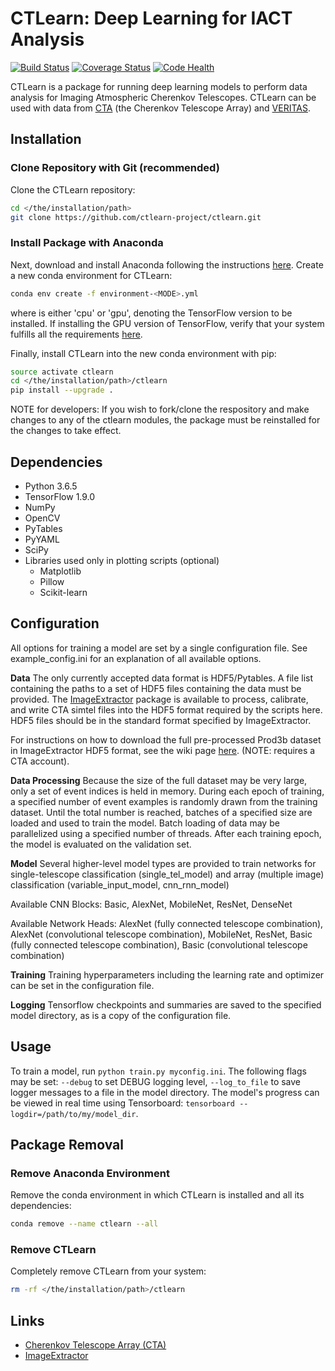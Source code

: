 # CTLearn: Deep Learning for IACT Analysis

[![Build Status](https://travis-ci.com/ctlearn-project/ctlearn.svg?branch=master)](https://travis-ci.com/ctlearn-project/ctlearn)
[![Coverage Status](https://coveralls.io/repos/github/ctlearn-project/ctlearn/badge.svg?branch=master)](https://coveralls.io/github/ctlearn-project/ctlearn?branch=master)
[![Code Health](https://landscape.io/github/ctlearn-project/ctlearn/master/landscape.svg?style=flat)](https://landscape.io/github/ctlearn-project/ctlearn/master)

CTLearn is a package for running deep learning models to perform data analysis for Imaging Atmospheric Cherenkov Telescopes. CTLearn can be used with data from [CTA](https://www.cta-observatory.org/) (the Cherenkov Telescope Array) and [VERITAS](https://veritas.sao.arizona.edu/).

## Installation

### Clone Repository with Git (recommended)

Clone the CTLearn repository:

```bash
cd </the/installation/path>
git clone https://github.com/ctlearn-project/ctlearn.git
```

### Install Package with Anaconda

Next, download and install Anaconda following the instructions [here](https://www.anaconda.com/download/). Create a new conda environment for CTLearn:

```bash
conda env create -f environment-<MODE>.yml
```

where <MODE> is either 'cpu' or 'gpu', denoting the TensorFlow version to be installed. If installing the GPU version of TensorFlow, verify that your system fulfills all the requirements [here](https://www.tensorflow.org/install/install_linux#NVIDIARequirements).

Finally, install CTLearn into the new conda environment with pip:

```bash
source activate ctlearn
cd </the/installation/path>/ctlearn
pip install --upgrade .
```
NOTE for developers: If you wish to fork/clone the respository and make changes to any of the ctlearn modules, the package must be reinstalled for the changes to take effect.

## Dependencies

- Python 3.6.5
- TensorFlow 1.9.0
- NumPy
- OpenCV
- PyTables
- PyYAML
- SciPy
- Libraries used only in plotting scripts (optional)
  - Matplotlib
  - Pillow
  - Scikit-learn

## Configuration

All options for training a model are set by a single configuration file. 
See example_config.ini for an explanation of all available options.

**Data**
The only currently accepted data format is HDF5/Pytables.
A file list containing the paths to a set of HDF5 files containing the data must be provided. The [ImageExtractor](https://github.com/cta-observatory/image-extractor) package is available to process, calibrate, and write CTA simtel files into the HDF5 format required by the scripts here. HDF5 files should be in the standard format specified by ImageExtractor.

For instructions on how to download the full pre-processed Prod3b dataset in ImageExtractor HDF5 format, see the wiki page [here](https://forge.in2p3.fr/projects/cta_analysis-and-simulations/wiki/Machine_Learning_for_Event_Reconstruction). (NOTE: requires a CTA account). 

**Data Processing**
Because the size of the full dataset may be very large, only a set of event indices is held in memory.
During each epoch of training, a specified number of event examples is randomly drawn from the training dataset.
Until the total number is reached, batches of a specified size are loaded and used to train the model.
Batch loading of data may be parallelized using a specified number of threads.
After each training epoch, the model is evaluated on the validation set.

**Model**
Several higher-level model types are provided to train networks for single-telescope classification (single_tel_model) and array (multiple image) classification (variable_input_model, cnn_rnn_model)

Available CNN Blocks: Basic, AlexNet, MobileNet, ResNet, DenseNet

Available Network Heads: AlexNet (fully connected telescope combination), AlexNet (convolutional telescope combination), MobileNet, ResNet, Basic (fully connected telescope combination), Basic (convolutional telescope combination)

**Training**
Training hyperparameters including the learning rate and optimizer can be set in the configuration file.

**Logging**
Tensorflow checkpoints and summaries are saved to the specified model directory, as is a copy of the configuration file.

## Usage

To train a model, run `python train.py myconfig.ini`. 
The following flags may be set: `--debug` to set DEBUG logging level, `--log_to_file` to save logger messages to a file in the model directory.
The model's progress can be viewed in real time using Tensorboard: `tensorboard --logdir=/path/to/my/model_dir`.

## Package Removal

### Remove Anaconda Environment

Remove the conda environment in which CTLearn is installed and all its dependencies:

```bash
conda remove --name ctlearn --all
```

### Remove CTLearn

Completely remove CTLearn from your system:

```bash
rm -rf </the/installation/path>/ctlearn
```

## Links

- [Cherenkov Telescope Array (CTA)](https://www.cta-observatory.org/)
- [ImageExtractor](https://github.com/cta-observatory/image-extractor) 
